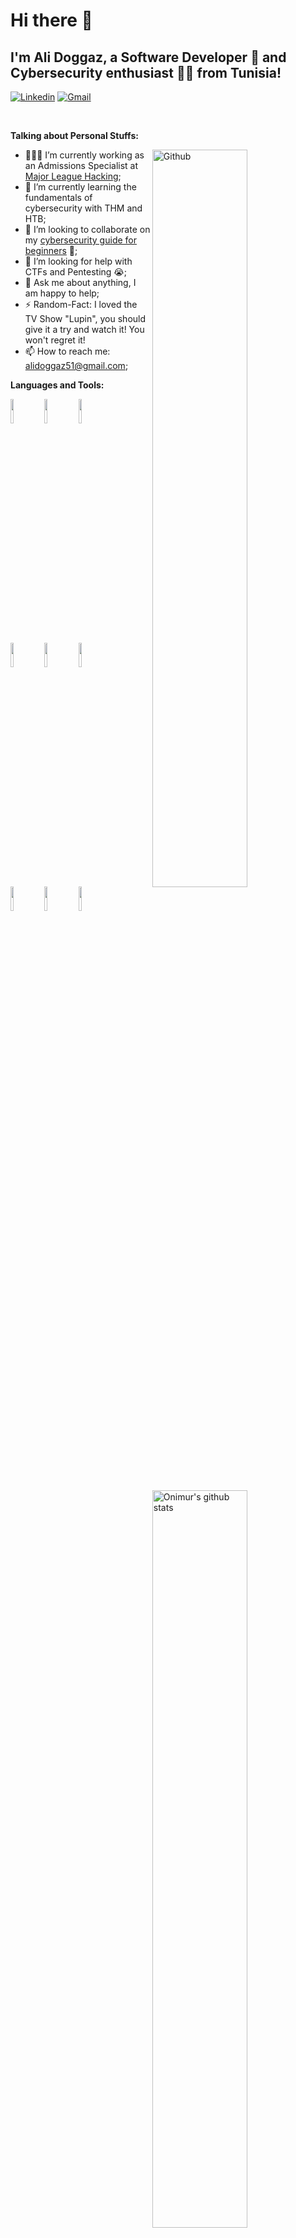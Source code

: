

<!--
**Ali-Doggaz/Ali-Doggaz** is a ✨ _special_ ✨ repository because its `README.md` (this file) appears on your GitHub profile.

Here are some ideas to get you started:

- 🔭 I’m currently working on ...
- 🌱 I’m currently learning ...
- 👯 I’m looking to collaborate on ...
- 🤔 I’m looking for help with ...
- 💬 Ask me about ...
- 📫 How to reach me: ...
- 😄 Pronouns: ...
- ⚡ Fun fact: ...
-->
<!-- Your title -->
# Hi there 👋
## I'm Ali Doggaz, a Software Developer 🚀 and Cybersecurity enthusiast 🐱‍💻 from Tunisia!

<!-- Your badges
You can use the website to generate badges: https://shields.io/
-->

[![Linkedin](https://img.shields.io/badge/-LinkedIn-blue?style=flat&logo=Linkedin&logoColor=white)](https://www.linkedin.com/in/ali-doggaz/)
[![Gmail](https://img.shields.io/badge/-Gmail-c14438?style=flat&logo=Gmail&logoColor=white)](ali:alidoggaz51@gmail.com)

&nbsp;

<!-- Talking about you -->
**Talking about Personal Stuffs:**

<!-- Any image aligned to the right. Beware the width -->
<img width="55%" align="right" alt="Github" src="https://raw.githubusercontent.com/onimur/.github/master/.resources/git-header.svg" />

- 👨🏽‍💻 I’m currently working as an Admissions Specialist at [Major League Hacking](https://mlh.io/);
- 🌱 I’m currently learning the fundamentals of cybersecurity with THM and HTB; 
- 👯 I’m looking to collaborate on my [cybersecurity guide for beginners](https://github.com/Ali-Doggaz/CyberSecurity_Guide) 🤝;
- 🤔 I’m looking for help with CTFs and Pentesting 😭;
- 💬 Ask me about anything, I am happy to help;
- ⚡️ Random-Fact: I loved the TV Show "Lupin", you should give it a try and watch it! You won't regret it!
- 📫 How to reach me: alidoggaz51@gmail.com;

**Languages and Tools:** 

<!-- Your github readme stats
You can use this api: https://github.com/anuraghazra/github-readme-stats
-->
<p>
   <img width="55%" align="right" alt="Onimur's github stats" src="https://github-readme-stats.vercel.app/api?username=Ali-Doggaz&show_icons=true&hide_border=true" />
  
  <!-- Your languages and tools. Be careful with the alignment. 
  You can use this sites to get logos: https://www.vectorlogo.zone or https://simpleicons.org/
  -->
  <code><img width="10%" src="https://www.vectorlogo.zone/logos/java/java-ar21.svg"></code>
  <code><img width="10%" src="https://www.vectorlogo.zone/logos/python/python-ar21.svg"></code>
  <code><img width="10%" src="https://www.vectorlogo.zone/logos/javascript/javascript-ar21.svg"></code>
  <br />
  <code><img width="10%" src="https://www.vectorlogo.zone/logos/git-scm/git-scm-ar21.svg"></code>
  <code><img width="10%" src="https://www.vectorlogo.zone/logos/linux/linux-ar21.svg"></code>
  <code><img width="10%" src="https://www.vectorlogo.zone/logos/gnu_bash/gnu_bash-ar21.svg"></code>
  <br />
  <code><img width="10%" src="https://www.vectorlogo.zone/logos/mysql/mysql-ar21.svg"></code>
  <code><img width="10%" src="https://www.vectorlogo.zone/logos/json/json-ar21.svg"></code>
  <code><img width="10%" src="https://www.vectorlogo.zone/logos/yaml/yaml-ar21.svg"></code>
</p>

<!-- Your hits or visitors
site: http://hits.dwyl.com or https://visitor-badge.glitch.me
Both apis are in trouble due to the number of requests, if you know any other to register visitors, great

<p align="center">
  <img alt="HitCount" src="http://hits.dwyl.com/Ali-Doggaz/Ali-Doggaz.svg" />
  <img alt="visitor" src="https://visitor-badge.glitch.me/badge?page_id=Ali-Doggaz" alt="visitor badge"/>
  #https://github.com/wesky93/views this is a clone of the hits
  <img alt="ViewCount" src="https://views.whatilearened.today/views/github/Ali-Doggaz/Ali-Doggaz.svg" />
</p>
-->
